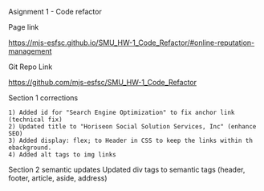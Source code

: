 Asignment 1 - Code refactor

Page link

https://mjs-esfsc.github.io/SMU_HW-1_Code_Refactor/#online-reputation-management

Git Repo Link

https://github.com/mjs-esfsc/SMU_HW-1_Code_Refactor

Section 1 corrections

	1) Added id for "Search Engine Optimization" to fix anchor link (technical fix)
	2) Updated title to "Horiseon Social Solution Services, Inc" (enhance SEO)
	3) Added display: flex; to Header in CSS to keep the links within th ebackground.
	4) Added alt tags to img links

Section 2 semantic updates
	Updated div tags to semantic tags (header, footer, article, aside, address)

